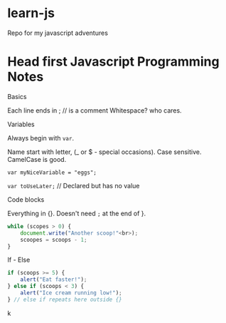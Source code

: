 # learn-js
Repo for my javascript adventures


# Head first Javascript Programming Notes

Basics

Each line ends in ;
// is a comment
Whitespace? who cares.


Variables

Always begin with `var`.

Name start with letter, (_ or $ - special occasions). Case sensitive. CamelCase is good.

`var myNiceVariable = "eggs";`

`var toUseLater;`  // Declared but has no value

Code blocks

Everything in {}. Doesn't need `;` at the end of }.

```javascript
while (scopes > 0) {
    document.write("Another scoop!"<br>);
    scoopes = scoops - 1;
}
```

If - Else

```javascript
if (scoops >= 5) {
    alert("Eat faster!");
} else if (scoops < 3) {
    alert("Ice cream running low!");
} // else if repeats here outside {}

```
k